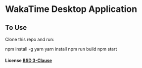 # WakaTime Desktop Application

## To Use

Clone this repo and run:

  npm install -g yarn
  yarn install
  npm run build
  npm start

#### License [BSD 3-Clause](LICENSE)
